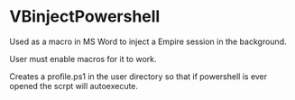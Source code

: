 # VBinjectPowershell

Used as a macro in MS Word to inject a Empire session in the background.

User must enable macros for it to work.

Creates a profile.ps1 in the user directory so that if powershell is ever opened the scrpt will autoexecute.
